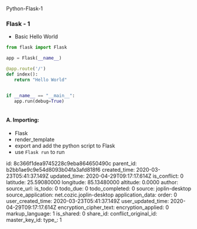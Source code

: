 Python-Flask-1

### Flask - 1

+ Basic Hello World

 ```python
from flask import Flask

app = Flask(__name__)

@app.route('/')
def index():
    return "Hello World"


if __name__ == "__main__":
    app.run(debug=True)
    
```

#### A. Importing:
+ Flask
+ render_template
+ export and add the python script to Flask
+ use `Flask run`  to run 

id: 8c366f1dea9745228c9eba864650490c
parent_id: b2bb1ae9c9e54d8093b04fa3afd818f6
created_time: 2020-03-23T05:41:37.149Z
updated_time: 2020-04-29T09:17:17.614Z
is_conflict: 0
latitude: 25.59080000
longitude: 85.13480000
altitude: 0.0000
author: 
source_url: 
is_todo: 0
todo_due: 0
todo_completed: 0
source: joplin-desktop
source_application: net.cozic.joplin-desktop
application_data: 
order: 0
user_created_time: 2020-03-23T05:41:37.149Z
user_updated_time: 2020-04-29T09:17:17.614Z
encryption_cipher_text: 
encryption_applied: 0
markup_language: 1
is_shared: 0
share_id: 
conflict_original_id: 
master_key_id: 
type_: 1